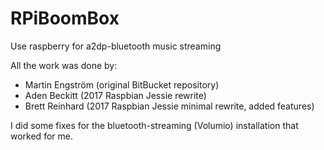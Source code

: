 # RPiBoomBox
Use raspberry for a2dp-bluetooth music streaming

All the work was done by:
- Martin Engström (original BitBucket repository)
- Aden Beckitt (2017 Raspbian Jessie rewrite)
- Brett Reinhard (2017 Raspbian Jessie minimal rewrite, added features)


I did some fixes for the bluetooth-streaming (Volumio) installation that worked for me.
